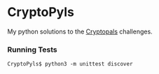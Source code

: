 # CryptoPyls

My python solutions to the [Cryptopals](https://cryptopals.com/) challenges.

### Running Tests

`CryptoPyls$ python3 -m unittest discover`
